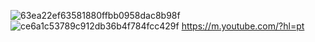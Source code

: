 ![63ea22ef63581880ffbb0958dac8b98f](https://github.com/user-attachments/assets/0b80e4df-39b1-42c9-a4eb-63e1ebe27b74)
![ce6a1c53789c912db36b4f784fcc429f](https://github.com/user-attachments/assets/79e49f9a-e546-40c1-a609-863f799cf2d9)
https://m.youtube.com/?hl=pt

